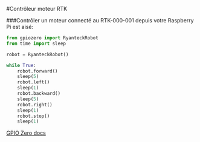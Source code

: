 <!--
---
name: Contrôleur moteur RTK
class: board
type: moteur
formfactor: Autre
manufacturer: Ryanteck
description: Un contrôleur de moteurs pour la Raspberry Pi
image: 'rtk-000-001.png'
pincount: 26
eeprom: no
pin:
  '11':
    name: moteur 1 A
    direction: output
    active: high
  '12':
    name: moteur 1 B
    direction: output
    active: high
  '15':
    name: moteur 2 A
    direction: output
    active: high
  '16':
    name: moteur 2 B
    direction: output
    active: high
-->
#Contrôleur moteur RTK

###Contrôler un moteur connecté au RTK-000-001 depuis votre Raspberry Pi est aisé:

```python
from gpiozero import RyanteckRobot
from time import sleep

robot = RyanteckRobot()

while True:
    robot.forward()
    sleep(5)
    robot.left()
    sleep(1)
    robot.backward()
    sleep(5)
    robot.right()
    sleep(1)
    robot.stop()
    sleep(1)
```

[GPIO Zero docs](http://gpiozero.readthedocs.io/en/v1.3.1/api_boards.html#ryanteck-mcb-robot)
